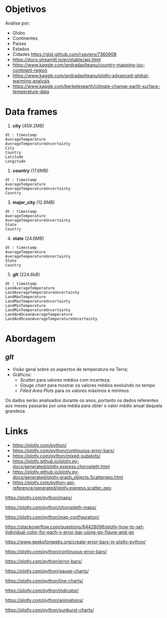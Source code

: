 # Objetivos


Análise por:
- Globo
- Continentes
- Países
- Estados
- Cidades
  https://gist.github.com/rxaviers/7360908
- https://docs.streamlit.io/en/stable/api.html
- https://www.kaggle.com/andradaolteanu/country-mapping-iso-continent-region
- https://www.kaggle.com/andradaolteanu/plotly-advanced-global-warming-analysis
- https://www.kaggle.com/berkeleyearth/climate-change-earth-surface-temperature-data

# Data frames

1. **city** (459.2MB)

```
dt : timestamp                    
AverageTemperature          
AverageTemperatureUncertainty 
City                        
Country                        
Latitude                      
Longitude 
```

1. **country** (17.6MB)

```
dt : timestamp                    
AverageTemperature          
AverageTemperatureUncertainty                         
Country
```

3. **major_city** (12.8MB)

```
dt : timestamp                    
AverageTemperature          
AverageTemperatureUncertainty 
State                     
Country     
```

4. **state** (24.6MB)

```
dt : timestamp                    
AverageTemperature          
AverageTemperatureUncertainty 
State                    
Country                        
```

5. **glt** (224.6kB)

```
dt : timestamp                    
LandAverageTemperature
LandAverageTemperatureUncertainty
LandMaxTemperature 
LandMaxTemperatureUncertainty
LandMinTemperature
LandMinTemperatureUncertainty
LandAndOceanAverageTemperature
LandAndOceanAverageTemperatureUncertainty
``` 

# Abordagem

## *glt*

- Visão geral sobre os aspectos de temperatura na Terra;
- Gráficos:
  -  *Scatter* para valores médios com incerteza;
  -  *Gauge chart* para mostrar os valores médios evoluindo no tempo
  -  *Filled Area Plots* para os valores máximos e mínimos

Os dados serão analisados durante os anos, portanto os dados referentes aos meses passarão por uma média para obter o valor médio anual daquela grandeza.


# Links

- https://plotly.com/python/
- https://plotly.com/python/continuous-error-bars/
- https://plotly.com/python/mixed-subplots/
- https://plotly.github.io/plotly.py-docs/generated/plotly.express.choropleth.html
- https://plotly.github.io/plotly.py-docs/generated/plotly.graph_objects.Scattergeo.html
- https://plotly.com/python-api-reference/generated/plotly.express.scatter_geo

https://plotly.com/python/maps/

https://plotly.com/python/choropleth-maps/

https://plotly.com/python/map-configuration/

https://stackoverflow.com/questions/64428096/plotly-how-to-set-individual-color-for-each-y-error-bar-using-go-figure-and-go

https://www.geeksforgeeks.org/create-error-bars-in-plotly-python/

https://plotly.com/python/continuous-error-bars/

https://plotly.com/python/error-bars/

https://plotly.com/python/gauge-charts/

https://plotly.com/python/line-charts/

https://plotly.com/python/indicator/

https://plotly.com/python/animations/

https://plotly.com/python/sunburst-charts/